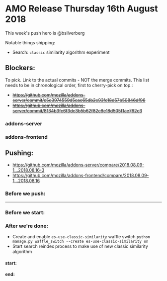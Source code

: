 
# AMO Release Thursday 16th August 2018

This week's push hero is @bsilverberg

Notable things shipping:
* Search: `classic` similarity algorithm experiment

## Blockers:

To pick.  Link to the actual commits - NOT the merge commits.  This list needs
to be in chronological order, first to cherry-pick on top.:

* ~~https://github.com/mozilla/addons-server/commit/c5e3974559d5cae65db2e93fc18d57b50846df96~~
* ~~https://github.com/mozilla/addons-server/commit/8134b3fc6f3dc3b5b62f82e8e18d505f1ae762e3~~

### addons-server

### addons-frontend

## Pushing:

* https://github.com/mozilla/addons-server/compare/2018.08.09-1...2018.08.16-3
* https://github.com/mozilla/addons-frontend/compare/2018.08.09-1...2018.08.16

### Before we push:

-------------------------------------------------------------------------------

### Before we start:


### After we're done:

* Create and enable `es-use-classic-similarity` waffle switch
  `python manage.py waffle_switch --create es-use-classic-similarity on`
* Start search reindex process to make use of new classic similarity algorithm

#### start: 
#### end: 
